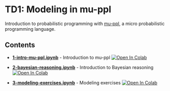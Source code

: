 # TD1: Modeling in mu-ppl

Introduction to probabilistic programming with [mu-ppl](https://github.com/gbdrt/mu-ppl), a micro probabilistic programming language.

## Contents

- **[1-intro-mu-ppl.ipynb](./1-intro-mu-ppl.ipynb)** - Introduction to mu-ppl
  [![Open In Colab](https://colab.research.google.com/assets/colab-badge.svg)](https://colab.research.google.com/github/mpri-probprog/probprog-25-26/blob/main/td1-mu_ppl/1-intro-mu-ppl.ipynb)

- **[2-bayesian-reasoning.ipynb](./2-bayesian-reasoning.ipynb)** - Introduction to Bayesian reasoning
  [![Open In Colab](https://colab.research.google.com/assets/colab-badge.svg)](https://colab.research.google.com/github/mpri-probprog/probprog-25-26/blob/main/td1-mu_ppl/2-bayesian-reasoning.ipynb)

- **[3-modeling-exercises.ipynb](./3-modeling-exercises.ipynb)** - Modeling exercises
  [![Open In Colab](https://colab.research.google.com/assets/colab-badge.svg)](https://colab.research.google.com/github/mpri-probprog/probprog-25-26/blob/main/td1-mu_ppl/3-modeling-exercises.ipynb)
